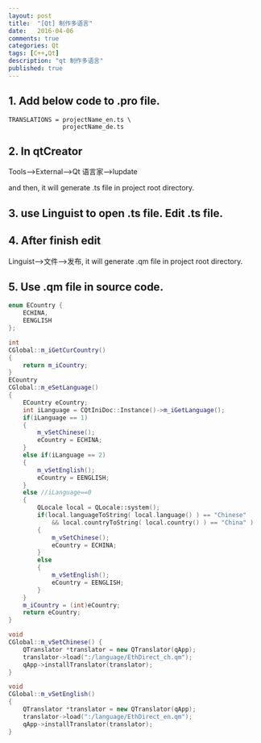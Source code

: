 ```yaml
---
layout: post
title:  "[Qt] 制作多语言"
date:   2016-04-06
comments: true
categories: Qt
tags: [C++,Qt]
description: "qt 制作多语言"
published: true
---
```


## 1. Add below code to .pro file.

```
TRANSLATIONS = projectName_en.ts \
               projectName_de.ts
```

## 2. In qtCreator

Tools-->External-->Qt 语言家-->lupdate

and then, it will generate .ts file in project root directory.

## 3. use Linguist to open .ts file. Edit .ts file.

## 4. After finish edit

Linguist-->文件-->发布, it will generate .qm file in project root directory.

## 5. Use .qm file in source code.

```cpp
enum ECountry {
    ECHINA,
    EENGLISH
};

int
CGlobal::m_iGetCurCountry()
{
    return m_iCountry;
}
ECountry
CGlobal::m_eSetLanguage()
{
    ECountry eCountry;
    int iLanguage = CQtIniDoc::Instance()->m_iGetLanguage();
    if(iLanguage == 1)
    {
        m_vSetChinese();
        eCountry = ECHINA;
    }
    else if(iLanguage == 2)
    {
        m_vSetEnglish();
        eCountry = EENGLISH;
    }
    else //iLanguage==0
    {
        QLocale local = QLocale::system();
        if(local.languageToString( local.language() ) == "Chinese"
            && local.countryToString( local.country() ) == "China" )
        {
            m_vSetChinese();
            eCountry = ECHINA;
        }
        else
        {
            m_vSetEnglish();
            eCountry = EENGLISH;
        }
    }
    m_iCountry = (int)eCountry;
    return eCountry;
}

void
CGlobal::m_vSetChinese() {
    QTranslator *translator = new QTranslator(qApp);
    translator->load(":/language/EthDirect_ch.qm");
    qApp->installTranslator(translator);
}

void
CGlobal::m_vSetEnglish()
{
    QTranslator *translator = new QTranslator(qApp);
    translator->load(":/language/EthDirect_en.qm");
    qApp->installTranslator(translator);
}
```
